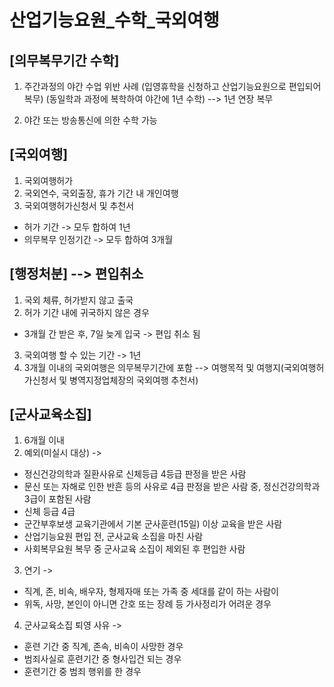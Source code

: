 # 산업기능요원_수학_국외여행

## [의무복무기간 수학]
1. 주간과정의 야간 수업 위반 사례
(입영휴학을 신청하고 산업기능요원으로 편입되어 복무)
(동일학과 과정에 복학하여 야간에 1년 수학)  --> 1년 연장 복무

2. 야간 또는 방송통신에 의한 수학 가능

## [국외여행]
1. 국외여행허가
2. 국외연수, 국외출장, 휴가 기간 내 개인여행
3. 국외여행허가신청서 및 추천서

- 허가 기간 -> 모두 합하여 1년
- 의무복무 인정기간 -> 모두 합하여 3개월

## [행정처분] --> 편입취소
1. 국외 체류, 허가받지 않고 출국
2. 허가 기간 내에 귀국하지 않은 경우
- 3개월 간 받은 후, 7일 늦게 입국 -> 편입 취소 됨 

3. 국외여행 할 수 있는 기간 -> 1년
4. 3개월 이내의 국외여행은 의무복무기간에 포함  --> 여행목적 및 여행지(국외여행허가신청서 및 병역지정업체장의 국외여행 추천서)

## [군사교육소집]
1. 6개월 이내
2. 예외(미실시 대상) -> 
- 정신건강의학과 질환사유로 신체등급 4등급 판정을 받은 사람
- 문신 또는 자해로 인한 반흔 등의 사유로 4급 판정을 받은 사람 중, 정신건강의학과 3급이 포함된 사람
- 신체 등급 4급
- 군간부후보생 교육기관에서 기본 군사훈련(15일) 이상 교육을 받은 사람
- 산업기능요원 편입 전, 군사교육 소집을 마친 사람
- 사회복무요원 복무 중 군사교육 소집이 제외된 후 편입한 사람

3. 연기 -> 
- 직계, 존, 비속, 배우자, 형제자매 또는 가족 중 세대를 같이 하는 사람이 
- 위독, 사망, 본인이 아니면 간호 또는 장례 등 가사정리가 어려운 경우

4. 군사교육소집 퇴영 사유 ->
- 훈련 기간 중 직계, 존속, 비속이 사망한 경우
- 범죄사실로 훈련기간 중 형사입건 되는 경우
- 훈련기간 중 범죄 행위를 한 경우
